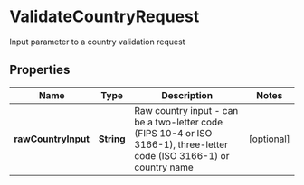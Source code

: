 

# ValidateCountryRequest

Input parameter to a country validation request
## Properties

Name | Type | Description | Notes
------------ | ------------- | ------------- | -------------
**rawCountryInput** | **String** | Raw country input - can be a two-letter code (FIPS 10-4 or ISO 3166-1), three-letter code (ISO 3166-1) or country name |  [optional]



